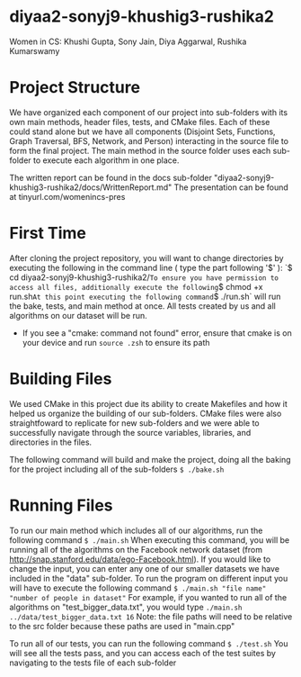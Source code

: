 # diyaa2-sonyj9-khushig3-rushika2
Women in CS: Khushi Gupta, Sony Jain, Diya Aggarwal, Rushika Kumarswamy

# Project Structure
We have organized each component of our project into sub-folders with its own main methods, header files, tests, and CMake files. Each of these could stand alone but we have all components (Disjoint Sets, Functions, Graph Traversal, BFS, Network, and Person) interacting in the source file to form the final project. The main method in the source folder uses each sub-folder to execute each algorithm in one place.

The written report can be found in the docs sub-folder "diyaa2-sonyj9-khushig3-rushika2/docs/WrittenReport.md"
The presentation can be found at tinyurl.com/womenincs-pres

# First Time
After cloning the project repository, you will want to change directories by executing the following in the command line ( type the part following '$' ):
`$ cd diyaa2-sonyj9-khushig3-rushika2/`
To ensure you have permission to access all files, additionally execute the following
`$ chmod +x run.sh`
At this point executing the following command
`$ ./run.sh`
will run the bake, tests, and main method at once. All tests created by us and all algorithms on our dataset will be run.
- If you see a "cmake: command not found" error, ensure that cmake is on your device and run `source .zsh` to ensure its path
# Building Files
We used CMake in this project due its ability to create Makefiles and how it helped us organize the building of our sub-folders. CMake files were also straightfoward to replicate for new sub-folders and we were able to successfully navigate through the source variables, libraries, and directories in the files.

The following command will build and make the project, doing all the baking for the project including all of the sub-folders
`$ ./bake.sh`

# Running Files
To run our main method which includes all of our algorithms, run the following command
`$ ./main.sh`
When executing this command, you will be running all of the algorithms on the Facebook network dataset (from http://snap.stanford.edu/data/ego-Facebook.html). If you would like to change the input, you can enter any one of our smaller datasets we have included in the "data" sub-folder. To run the program on different input you will have to execute the following command
`$ ./main.sh "file name" "number of people in dataset"`
For example, if you wanted to run all of the algorithms on "test_bigger_data.txt", you would type
`./main.sh ../data/test_bigger_data.txt 16`
Note: the file paths will need to be relative to the src folder because these paths are used in "main.cpp"

To run all of our tests, you can run the following command
`$ ./test.sh`
You will see all the tests pass, and you can access each of the test suites by navigating to the tests file of each sub-folder